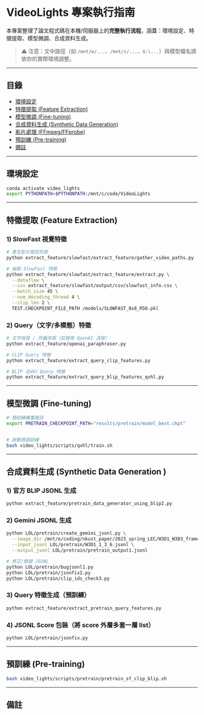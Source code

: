 # VideoLights 專案執行指南

本專案整理了論文程式碼在本機/伺服器上的**完整執行流程**，涵蓋：環境設定、特徵提取、模型微調、合成資料生成。

> ⚠️ 注意：文中路徑（如 `/mnt/e/...`、`/mnt/c/...`、`G:\...`）與模型檔名請依你的實際環境調整。

---

## 目錄
- [環境設定](#環境設定)
- [特徵提取 (Feature Extraction)](#特徵提取-feature-extraction)
- [模型微調 (Fine-tuning)](#模型微調-fine-tuning)
- [合成資料生成 (Synthetic Data Generation)](#合成資料生成-synthetic-data-generation)
- [影片處理 (FFmpeg/FFprobe)](#影片處理-ffmpegffprobe)
- [預訓練 (Pre-training)](#預訓練-pre-training)
- [備註](#備註)

---

## 環境設定
```bash
conda activate video_lights
export PYTHONPATH=$PYTHONPATH:/mnt/c/code/VideoLights
```

---

## 特徵提取 (Feature Extraction)

### 1) SlowFast 視覺特徵
```bash
# 產生影片路徑列表
python extract_feature/slowfast/extract_feature/gather_video_paths.py

# 抽取 SlowFast 特徵
python extract_feature/slowfast/extract_feature/extract.py \
  --dataflow \
  --csv extract_feature/slowfast/output/csv/slowfast_info.csv \
  --batch_size 45 \
  --num_decoding_thread 4 \
  --clip_len 2 \
  TEST.CHECKPOINT_FILE_PATH /models/SLOWFAST_8x8_R50.pkl
```

### 2) Query（文字/多模態）特徵
```bash
# 文字改寫 / 同義改寫（如使用 OpenAI 流程）
python extract_feature/openai_paraphraser.py

# CLIP Query 特徵
python extract_feature/extract_query_clip_features.py

# BLIP（QVH）Query 特徵
python extract_feature/extract_query_blip_features_qvhl.py
```

---

## 模型微調 (Fine-tuning)

```bash
# 預訓練權重路徑
export PRETRAIN_CHECKPOINT_PATH="results/pretrain/model_best.ckpt"


# 啟動微調訓練
bash video_lights/scripts/qvhl/train.sh
```

---

## 合成資料生成 (Synthetic Data Generation )

### 1) 官方 BLIP JSONL 生成
```bash
python extract_feature/pretrain_data_generator_using_blip2.py
```

### 2) Gemini JSONL 生成
```bash
python LOL/pretrain/create_gemini_jsonl.py \
  --image_dir /mnt/e/coding/nkust_paper/2023_spring_LEC/W3D1_W3D3_frames \
  --input_jsonl LOL/pretrain/W3D1_1_3_6.jsonl \
  --output_jsonl LOL/pretrain/pretrain_output1.jsonl

# 修正/驗證 JSONL
python LOL/pretrain/bugjsonl1.py
python LOL/pretrain/jsonfix2.py
python LOL/pretrain/clip_ids_check3.py
```

### 3) Query 特徵生成（預訓練）
```bash
python extract_feature/extract_pretrain_query_features.py
```

### 4) JSONL Score 包裝（將 score 外層多套一層 list）
```bash
python LOL/pretrain/jsonfix.py
```

---


## 預訓練 (Pre-training)
```bash
bash video_lights/scripts/pretrain/pretrain_sf_clip_blip.sh
```

---

## 備註
